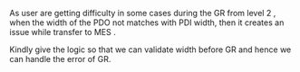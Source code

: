 
As user are getting difficulty in some cases during the GR from level 2 , when  the width of the PDO not matches with PDI width, then it creates an issue while transfer to MES .

Kindly give the logic so that we can validate width before GR and hence we can handle the error of GR.
